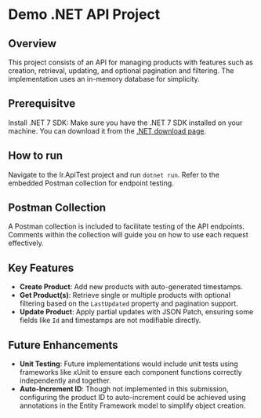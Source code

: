 # Demo .NET API Project

## Overview
This project consists of an API for managing products with features such as creation, retrieval, updating, and optional pagination and filtering. The implementation uses an in-memory database for simplicity.

## Prerequisitve
Install .NET 7 SDK: Make sure you have the .NET 7 SDK installed on your machine. You can download it from the [.NET download page]([url](https://dotnet.microsoft.com/en-us/download)).

## How to run
Navigate to the Ir.ApiTest project and run `dotnet run`. Refer to the embedded Postman collection for endpoint testing.

## Postman Collection
A Postman collection is included to facilitate testing of the API endpoints. Comments within the collection will guide you on how to use each request effectively.

## Key Features
- **Create Product**: Add new products with auto-generated timestamps.
- **Get Product(s)**: Retrieve single or multiple products with optional filtering based on the `LastUpdated` property and pagination support.
- **Update Product**: Apply partial updates with JSON Patch, ensuring some fields like `Id` and timestamps are not modifiable directly.

## Future Enhancements
- **Unit Testing**: Future implementations would include unit tests using frameworks like xUnit to ensure each component functions correctly independently and together.
- **Auto-Increment ID**: Though not implemented in this submission, configuring the product ID to auto-increment could be achieved using annotations in the Entity Framework model to simplify object creation.
